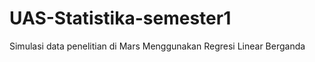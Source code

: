 # UAS-Statistika-semester1
Simulasi data penelitian di Mars Menggunakan  Regresi Linear Berganda   
